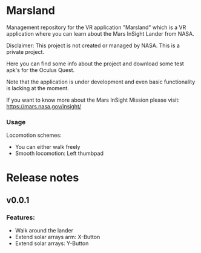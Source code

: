 # Marsland
Management repository for the VR application "Marsland" which is a VR application where you can learn about the Mars InSight Lander from NASA.

Disclaimer:
This project is not created or managed by NASA. This is a private project.

Here you can find some info about the project and download some test apk's for the Oculus Quest.

Note that the application is under development and even basic functionality is lacking at the moment.

If you want to know more about the Mars InSight Mission please visit:
https://mars.nasa.gov/insight/


### Usage
Locomotion schemes:
 - You can either walk freely
 - Smooth locomotion: Left thumbpad
 
# Release notes
## v0.0.1
### Features:
 - Walk around the lander
 - Extend solar arrays arm: X-Button
 - Extend solar arrays: Y-Button
 
